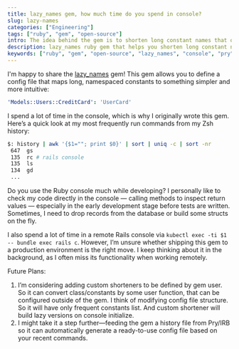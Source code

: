 ```yaml
---
title: lazy_names gem, how much time do you spend in console?
slug: lazy-names
categories: ["Engineering"]
tags: ["ruby", "gem", "open-source"]
intro: The idea behind the gem is to shorten long constant names that often appear as a project grows. Your services, models, and controllers get buried under deep namespaces, and typing them repeatedly becomes tedious. I'm a lazy developer, and I believe many of us are too.
description: lazy_names ruby gem that helps you shorten long constant names in your console. It allows you to use shorter names for constants/classes/modules, allowing you to type less in console.
keywords: ["ruby", "gem", "open-source", "lazy_names", "console", "pry", "irb"]
---
```

I'm happy to share the [lazy_names](https://github.com/zhisme/lazy_names?tab=readme-ov-file#lazy_names) gem!
This gem allows you to define a config file that maps long, namespaced constants to something simpler and more intuitive:
```yml
'Models::Users::CreditCard': 'UserCard'
```
I spend a lot of time in the console, which is why I originally wrote this gem. Here’s a quick look at my most frequently run commands from my Zsh history:
```sh
$: history | awk '{$1=""; print $0}' | sort | uniq -c | sort -nr
 647  gs
 135  rc # rails console
 135  ls
 134  gd
 ...
```

Do you use the Ruby console much while developing? I personally like to check my code directly in the console — calling methods to inspect return values — especially in the early development stage before tests are written. Sometimes, I need to drop records from the database or build some structs on the fly.

I also spend a lot of time in a remote Rails console via `kubectl exec -ti $1 -- bundle exec rails c`. However, I’m unsure whether shipping this gem to a production environment is the right move. I keep thinking about it in the background, as I often miss its functionality when working remotely.

Future Plans:
1. I’m considering adding custom shorteners to be defined by gem user. So it can convert class/constants by some user function, that can be configured outside of the gem. I think of modifying config file structure. So it will have only frequent constants list. And custom shortener will build lazy versions on console initialize.
2. I might take it a step further—feeding the gem a history file from Pry/IRB so it can automatically generate a ready-to-use config file based on your recent commands.
